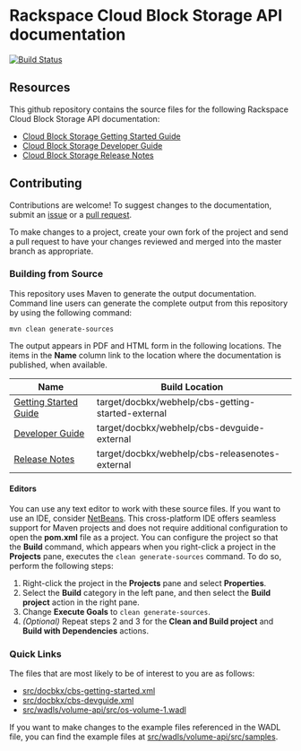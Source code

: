 # Rackspace Cloud Block Storage API documentation

[![Build Status](https://travis-ci.org/rackerlabs/docs-cloud-block-storage.svg?branch=master)](https://travis-ci.org/rackerlabs/docs-cloud-block-storage)


## Resources

This github repository contains the source files for the following Rackspace Cloud Block Storage API documentation:

* [Cloud Block Storage Getting Started Guide](http://docs.rackspace.com/cbs/api/v1.0/cbs-getting-started/)
* [Cloud Block Storage Developer Guide](http://docs.rackspace.com/cbs/api/v1.0/cbs-devguide/)
* [Cloud Block Storage Release Notes](http://docs.rackspace.com/cbs/api/v1.0/cbs-releasenotes/)

## Contributing

Contributions are welcome! To suggest changes to the documentation, submit an [issue](https://github.com/rackerlabs/docs-cloud-block-storage/issues) or a [pull request](https://github.com/rackerlabs/docs-cloud-block-storage/pulls).

To make changes to a project, create your own fork of the project and send a pull request to have your changes reviewed and merged into the master branch as appropriate.

### Building from Source

This repository uses Maven to generate the output documentation. Command line users can generate the complete output from this repository by using the following command:

    mvn clean generate-sources

The output appears in PDF and HTML form in the following locations. The items in the **Name** column link to the location where the documentation is published, when available.

| Name | Build Location |
| --- | --- |
| [Getting Started Guide](http://docs.rackspace.com/cbs/api/v1.0/cbs-getting-started/) | target/docbkx/webhelp/cbs-getting-started-external |
| [Developer Guide](http://docs.rackspace.com/cbs/api/v1.0/cbs-devguide/) | target/docbkx/webhelp/cbs-devguide-external |
| [Release Notes](http://docs.rackspace.com/cbs/api/v1.0/cbs-releasenotes/) | target/docbkx/webhelp/cbs-releasenotes-external |

#### Editors

You can use any text editor to work with these source files. If you want to use an IDE, consider [NetBeans](http://netbeans.org). This cross-platform IDE offers seamless support for Maven projects and does not require  additional configuration to open the **pom.xml** file as a project. You can configure the project so that the **Build** command, which appears when you right-click a project in the **Projects** pane, executes the `clean generate-sources` command. To do so, perform the following steps:

1. Right-click the project in the **Projects** pane and select **Properties**.
2. Select the **Build** category in the left pane, and then select the **Build project** action in the right pane.
3. Change **Execute Goals** to `clean generate-sources`.
4. *(Optional)* Repeat steps 2 and 3 for the **Clean and Build project** and **Build with Dependencies** actions.

### Quick Links

The files that are most likely to be of interest to you are as follows:

* [src/docbkx/cbs-getting-started.xml](src/docbkx/cbs-getting-started.xml)
* [src/docbkx/cbs-devguide.xml](src/docbkx/cbs-devguide.xml)
* [src/wadls/volume-api/src/os-volume-1.wadl](src/wadls/volume-api/src/os-volume-1.wadl)

If you want to make changes to the example files referenced in the WADL file, you can find the example files at  [src/wadls/volume-api/src/samples](src/wadls/volume-api/src/samples).

